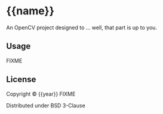 # {{name}}

An OpenCV project  designed to ... well, that part is up to you.

## Usage

FIXME

## License

Copyright © {{year}} FIXME

Distributed under BSD 3-Clause
